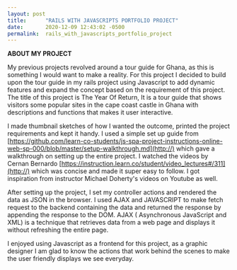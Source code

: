 ```yaml
---
layout: post
title:      "RAILS WITH JAVASCRIPTS PORTFOLIO PROJECT"
date:       2020-12-09 12:43:02 -0500
permalink:  rails_with_javascripts_portfolio_project
---
```


**ABOUT MY PROJECT**

My previous projects revolved around a tour guide for Ghana, as this is something I would want to make a reality. For this project I decided to build upon the tour guide in my rails  project using Javascript to add dynamic features and expand the concept based on the requirement of this project. The title of this project is The Year Of Return, It is a tour guide that shows visitors some popular sites in the cape coast castle in Ghana with descriptions and functions that makes it user interactive.

I made thumbnail sketches of how I wanted the outcome, printed the project requirements and kept it handy. I used a simple set up guide from [https://github.com/learn-co-students/js-spa-project-instructions-online-web-sp-000/blob/master/setup-walkthrough.md](http://) which gave a walkthrough on setting up the entire project.  I watched the videos by Cernan Bernardo [https://instruction.learn.co/student/video_lectures#/311](http://) which was concise and made it super easy to follow. I got inspiration from instructor Michael Doherty's videos on Youtube as well. 

After setting up the project, I set my controller actions and rendered the data as JSON in the browser. I used  AJAX and JAVASCRIPT to make fetch request to the backend containing the data and returned the response by appending the response to the DOM. AJAX ( Asynchronous JavaScript and XML) is a technique that retrieves data from a web page and displays it without refreshing the entire page.

I enjoyed using Javascript as a frontend for this project, as a graphic designer I am glad to know the actions that work behind the scenes to make the user friendly displays we see everyday.
